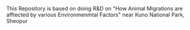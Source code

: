 This Repository is based on doing R&D on "How Animal Migrations are afftected by various Environmenmtal Factors" near Kuno National Park, Sheopur
